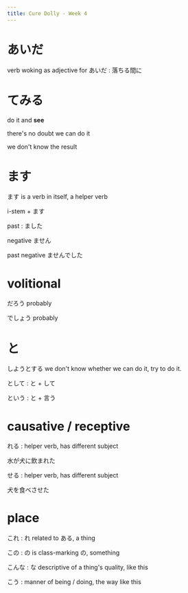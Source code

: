 ```yaml
---
title: Cure Dolly - Week 4
---
```


# あいだ

verb woking as adjective for あいだ : 落ちる間に

# てみる

do it and **see**

there's no doubt we can do it

we don't know the result

# ます

ます is a verb in itself, a helper verb

i-stem + ます

past : ました

negative ません

past negative ませんでした

# volitional 

だろう probably

でしょう probably

# と

しようとする we don't know whether we can do it, try to do it.

として : と + して

という : と + 言う

# causative / receptive

れる : helper verb, has different subject

水が犬に飲まれた

せる : helper verb, has different subject

犬を食べさせた

# place

これ : れ related to ある, a thing

この : の is class-marking の, something

こんな : な descriptive of a thing's quality, like this

こう : manner of being / doing, the way like this




